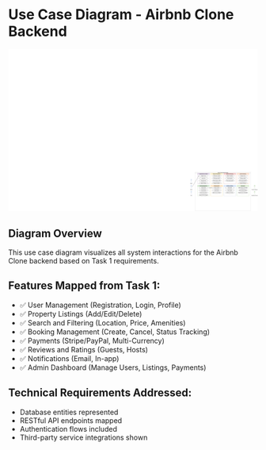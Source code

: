 # Use Case Diagram - Airbnb Clone Backend

![Use Case Diagram](usecase-final.drawio.png)

## Diagram Overview
This use case diagram visualizes all system interactions for the Airbnb Clone backend based on Task 1 requirements.

## Features Mapped from Task 1:
- ✅ User Management (Registration, Login, Profile)
- ✅ Property Listings (Add/Edit/Delete)
- ✅ Search and Filtering (Location, Price, Amenities)
- ✅ Booking Management (Create, Cancel, Status Tracking)
- ✅ Payments (Stripe/PayPal, Multi-Currency)
- ✅ Reviews and Ratings (Guests, Hosts)
- ✅ Notifications (Email, In-app)
- ✅ Admin Dashboard (Manage Users, Listings, Payments)

## Technical Requirements Addressed:
- Database entities represented
- RESTful API endpoints mapped
- Authentication flows included
- Third-party service integrations shown
